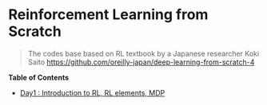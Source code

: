 # Reinforcement Learning from Scratch


> The codes base based on RL textbook by a Japanese researcher Koki Saito  https://github.com/oreilly-japan/deep-learning-from-scratch-4

**Table of Contents**

- [Day1 : Introduction to RL, RL elements, MDP](docs/day1_mdp.md)